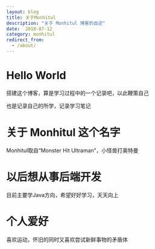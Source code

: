 ```yaml
---
layout: blog
title: 关于Monhitul
description: "关于 Monhitul 博客的自述"
date:  2018-07-12
category: monhitul
redirect_from:
  - /about/
---
```

# Hello World
 
搭建这个博客，算是学习过程中的一个记录吧，以此鞭策自己

也是记录自己的所学，记录学习笔记

#  关于 Monhitul 这个名字
 
Monhitul取自“Monster Hit Ultraman”，小怪兽打奥特曼

# 以后想从事后端开发

目前主要学Java方向，希望好好学习，天天向上
  
# 个人爱好

喜欢运动，怀旧的同时又喜欢尝试新鲜事物的矛盾体

